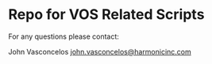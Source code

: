 # Repo for VOS Related Scripts

For any questions please contact:

John Vasconcelos
john.vasconcelos@harmonicinc.com

